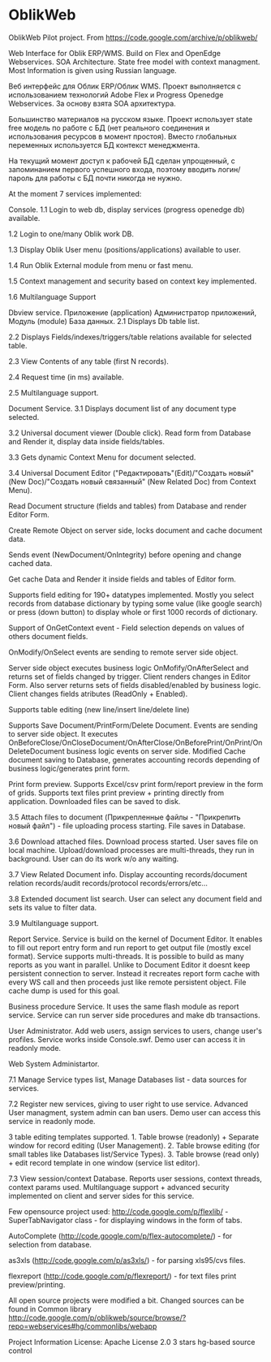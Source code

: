 # OblikWeb
OblikWeb Pilot project. From https://code.google.com/archive/p/oblikweb/

Web Interface for Oblik ERP/WMS. Build on Flex and OpenEdge Webservices. SOA Architecture. State free model with context managment. Most Information is given using Russian language.

Веб интерфейс для Облик ERP/Облик WMS. Проект выполняется с использованием технологий Adobe Flex и Progress Openedge Webservices. За основу взята SOA архитектура.

Большинство материалов на русском языке. Проект использует state free модель по работе с БД (нет реального соединения и использования ресурсов в момент простоя). Вместо глобальных переменных используется БД контекст менеджмента.

На текущий момент доступ к рабочей БД сделан упрощенный, с запоминанием первого успешного входа, поэтому вводить логин/пароль для работы с БД почти никогда не нужно.

At the moment 7 services implemented:

Console.
1.1 Login to web db, display services (progress openedge db) available.

1.2 Login to one/many Oblik work DB.

1.3 Display Oblik User menu (positions/applications) available to user.

1.4 Run Oblik External module from menu or fast menu.

1.5 Context management and security based on context key implemented.

1.6 Multilanguage Support

Dbview service. Приложение (application) Администратор приложений, Модуль (module) База данных. 
2.1 Displays Db table list.

2.2 Displays Fields/indexes/triggers/table relations available for selected table.

2.3 View Contents of any table (first N records).

2.4 Request time (in ms) available.

2.5 Multilanguage support.

Document Service.
3.1 Displays document list of any document type selected.

3.2 Universal document viewer (Double click). Read form from Database and Render it, display data inside fields/tables.

3.3 Gets dynamic Context Menu for document selected.

3.4 Universal Document Editor ("Редактировать"(Edit)/"Создать новый" (New Doc)/"Создать новый связанный" (New Related Doc) from Context Menu).

Read Document structure (fields and tables) from Database and render Editor Form.

Create Remote Object on server side, locks document and cache document data.

Sends event (NewDocument/OnIntegrity) before opening and change cached data.

Get cache Data and Render it inside fields and tables of Editor form.

Supports field editing for 190+ datatypes implemented. Mostly you select records from database dictionary by typing some value (like google search) or press (down button) to display whole or first 1000 records of dictionary.

Support of OnGetContext event - Field selection depends on values of others document fields.

OnModify/OnSelect events are sending to remote server side object.

Server side object executes business logic OnMofify/OnAfterSelect and returns set of fields changed by trigger. Client renders changes in Editor Form. Also server returns sets of fields disabled/enabled by business logic. Client changes fields atributes (ReadOnly + Enabled).

Supports table editing (new line/insert line/delete line)

Supports Save Document/PrintForm/Delete Document. Events are sending to server side object. It executes OnBeforeClose/OnCloseDocument/OnAfterClose/OnBeforePrint/OnPrint/OnDeleteDocument business logic events on server side. Modified Cache document saving to Database, generates accounting records depending of business logic/generates print form.

Print form preview. Supports Excel/csv print form/report preview in the form of grids. Supports text files print preview + printing directly from application. Downloaded files can be saved to disk.

3.5 Attach files to document (Прикрепленные файлы - "Прикрепить новый файл") - file uploading process starting. File saves in Database.

3.6 Download attached files. Download process started. User saves file on local machine. Upload/download processes are multi-threads, they run in background. User can do its work w/o any waiting.

3.7 View Related Document info. Display accounting records/document relation records/audit records/protocol records/errors/etc...

3.8 Extended document list search. User can select any document field and sets its value to filter data.

3.9 Multilanguage support.

Report Service. Service is build on the kernel of Document Editor. It enables to fill out report entry form and run report to get output file (mostly excel format). Service supports multi-threads. It is possible to build as many reports as you want in parallel. Unlike to Document Editor it doesnt keep persistent connection to server. Instead it recreates report form cache with every WS call and then proceeds just like remote persistent object. File cache dump is used for this goal.

Business procedure Service. It uses the same flash module as report service. Service can run server side procedures and make db transactions.

User Administrator. Add web users, assign services to users, change user's profiles. Service works inside Console.swf. Demo user can access it in readonly mode.

Web System Administartor.

7.1 Manage Service types list, Manage Databases list - data sources for services.

7.2 Register new services, giving to user right to use service. Advanced User managment, system admin can ban users. Demo user can access this service in readonly mode.

3 table editing templates supported. 1. Table browse (readonly) + Separate window for record editing (User Management). 2. Table browse editing (for small tables like Databases list/Service Types). 3. Table browse (read only) + edit record template in one window (service list editor).

7.3 View session/context Database. Reports user sessions, context threads, context params used. Multilanguage support + advanced security implemented on client and server sides for this service.

Few opensource project used: http://code.google.com/p/flexlib/ - SuperTabNavigator class - for displaying windows in the form of tabs.

AutoComplete (http://code.google.com/p/flex-autocomplete/) - for selection from database.

as3xls (http://code.google.com/p/as3xls/) - for parsing xls95/cvs files.

flexreport (http://code.google.com/p/flexreport/) - for text files print preview/printing.

All open source projects were modified a bit. Changed sources can be found in Common library http://code.google.com/p/oblikweb/source/browse/?repo=webservices#hg/commonlibs/webapp

Project Information
License: Apache License 2.0
3 stars
hg-based source control
